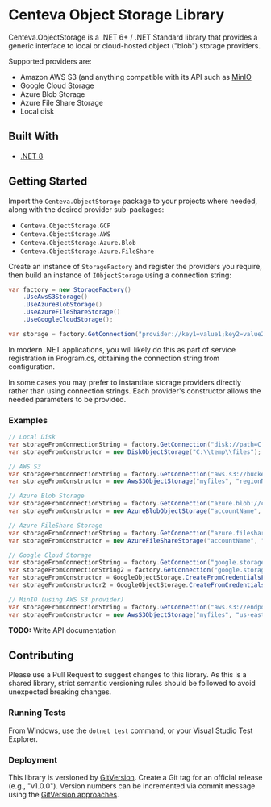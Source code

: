 ﻿# Centeva Object Storage Library

Centeva.ObjectStorage is a .NET 6+ / .NET Standard library that provides a
generic interface to local or cloud-hosted object ("blob") storage providers.

Supported providers are:

* Amazon AWS S3 (and anything compatible with its API such as
  [MinIO](https://min.io/)
* Google Cloud Storage
* Azure Blob Storage
* Azure File Share Storage
* Local disk

## Built With

* [.NET 8](https://dot.net)

## Getting Started

Import the `Centeva.ObjectStorage` package to your projects where needed, along
with the desired provider sub-packages:

* `Centeva.ObjectStorage.GCP`
* `Centeva.ObjectStorage.AWS`
* `Centeva.ObjectStorage.Azure.Blob`
* `Centeva.ObjectStorage.Azure.FileShare`

Create an instance of `StorageFactory` and register the providers you require,
then build an instance of `IObjectStorage` using a connection string:

```csharp
var factory = new StorageFactory()
    .UseAwsS3Storage()
    .UseAzureBlobStorage()
    .UseAzureFileShareStorage()
    .UseGoogleCloudStorage();

var storage = factory.GetConnection("provider://key1=value1;key2=value2");
```

In modern .NET applications, you will likely do this as part of service
registration in Program.cs, obtaining the connection string from configuration.

In some cases you may prefer to instantiate storage providers directly rather
than using connection strings.  Each provider's constructor allows the needed
parameters to be provided.

### Examples

```csharp
// Local Disk
var storageFromConnectionString = factory.GetConnection("disk://path=C:\\temp\\files");
var storageFromConstructor = new DiskObjectStorage("C:\\temp\\files");

// AWS S3
var storageFromConnectionString = factory.GetConnection("aws.s3://bucket=myfiles;accessKey=mykey;secretKey=secret");
var storageFromConstructor = new AwsS3ObjectStorage("myfiles", "regionName", "endpointUrl", "accessKey", "secret");

// Azure Blob Storage
var storageFromConnectionString = factory.GetConnection("azure.blob://container=myfiles;accountName=myaccount;accountKey=myAccountKey");
var storageFromConstructor = new AzureBlobObjectStorage("accountName", "accountKey", "containerName");

// Azure FileShare Storage
var storageFromConnectionString = factory.GetConnection("azure.fileshare://container=myfiles;accountName=myaccount;accountKey=myAccountKey");
var storageFromConstructor = new AzureFileShareStorage("accountName", "accountKey", "containerName");

// Google Cloud Storage
var storageFromConnectionString = factory.GetConnection("google.storage://bucket=myfiles;credentialsFilePath=/path/to/creds.json");
var storageFromConnectionString2 = factory.GetConnection("google.storage://bucket=myfiles;credentials=base64EncodedCredentialsJson");
var storageFromConstructor = GoogleObjectStorage.CreateFromCredentialsFile("bucketName", "/path/to/creds.json");
var storageFromConstructor2 = GoogleObjectStorage.CreateFromCredentialsJson("bucketName", "credentialsJsonString");

// MinIO (using AWS S3 provider)
var storageFromConnectionString = factory.GetConnection("aws.s3://endpoint=http://localhost:9000;region=us-east-1;bucket=myfiles;accessKey=myAccount;secretKey=myPassword");
var storageFromConstructor = new AwsS3ObjectStorage("myfiles", "us-east-1", "http://localhost:9000", "myAccount", "myPassword");
```

**TODO:** Write API documentation

## Contributing

Please use a Pull Request to suggest changes to this library.  As this is a
shared library, strict semantic versioning rules should be followed to avoid
unexpected breaking changes.

### Running Tests

From Windows, use the `dotnet test` command, or your Visual Studio Test
Explorer.

### Deployment

This library is versioned by [GitVersion](https://gitversion.net/).  Create a
Git tag for an official release (e.g., "v1.0.0").  Version numbers can be
incremented via commit message using the [GitVersion
approaches](https://gitversion.net/docs/reference/version-increments).
